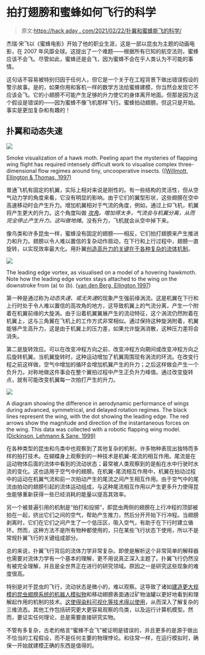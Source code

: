 # 拍打翅膀和蜜蜂如何飞行的科学

> 原文:[https://hack aday . com/2021/02/22/扑翼和蜜蜂能飞的科学/](https://hackaday.com/2021/02/22/flapping-wings-and-the-science-of-how-bees-can-fly/)

杰瑞·宋飞以《蜜蜂电影》开始了他的职业生涯，这是一部以昆虫为主题的动画电影，在 2007 年风靡全球。这提出了一个难题——根据所有已知的航空法则，蜜蜂应该不会飞。尽管如此，蜜蜂还是会飞，因为蜜蜂不会在乎人类认为不可能的事情。

这句话不容易被特别归因于任何人，但它是一个关于在工程背景下做出错误假设的警示故事。是的，如果你用和客机一样的数学方法给蜜蜂建模，你当然会发现它不应该会飞。它的小翅膀不可能产生足够的升力使它的身体离开地面。但那是因为这个假设是错误的——因为蜜蜂不像飞机那样飞行。蜜蜂拍动翅膀。但这只是开始。事实是更加复杂和有趣的！

## 扑翼和动态失速

![](../Images/35e20bc695b90b5d6c81e1e5d6330115.png)

Smoke visualization of a hawk moth. Peeling apart the mysteries of flapping wing flight has required intensely difficult work to visualise complex three-dimensional flow regimes around tiny, uncooperative insects. ([(Willmott, Ellington & Thomas, 1997)](https://www.researchgate.net/figure/The-leading-edge-vortex-increases-in-size-with-forward-speed-For-smoke-at-the-same_fig4_25456631)

普通飞机有固定的机翼，实际上相对来说是刚性的。有一些结构的灵活性，但从空气动力学的角度来看，它没有明显的影响。由于它们的翼型形状，这些翅膀在空中高速移动时会产生升力。增加机翼相对于气流的角度，例如，通过上仰飞机，机翼将产生更大的升力。这个角度叫做 *[攻角](https://en.wikipedia.org/wiki/Angle_of_attack)。*增加得太多，气流会与机翼分离，从而完全停止产生升力。这叫做*地摊*。没有升力，飞机就会从空中掉下来。

像鸟类和许多昆虫一样，蜜蜂没有固定的翅膀——相反，它们拍打翅膀来产生推进力和升力。翅膀以令人难以置信的复杂动作扇动，在下行和上行过程中，翅膀一直旋转，以实现效率最大化。用扑翼[创造高升力的关键在于各种复杂的流体机制](https://jeb.biologists.org/content/jexbio/219/7/920.full.pdf)。

![](../Images/110fb1761fe36140e4a6e8ffa7e6915d.png)

The leading edge vortex, as visualised on a model of a hovering hawkmoth. Note how the leading edge vortex stays attached to the wing on the downstroke from (a) to (b). ([van den Berg, Ellington 1997](https://www.researchgate.net/figure/Flow-visualization-of-the-leading-edge-vortex-during-the-downstroke-Smoke-was-released_fig10_285599012))

第一种是通过称为*动态失速、*或*无失速*的现象产生强前缘涡流。这是机翼在下行和上行时处于令人难以置信的高攻角的地方，这导致机翼上的气流分离，产生一个附着在机翼前缘的大旋涡。由于沿着机翼翼展产生的流动特征，这个涡流仍然附着在机翼上，这与三角翼在飞机上的工作方式非常相似。通过保持这种旋涡附着，机翼能够产生高升力，这是由于机翼上的压力差，如果允许旋涡消散，这种压力差将会消失。

第二是旋转效应。可以在改变冲程方向之前、改变冲程方向期间或改变冲程方向之后旋转机翼。当机翼旋转时，这种运动增加了机翼周围现有涡流的环流。在改变行程之前这样做，空气中增加的循环会增加机翼产生的升力；之后这样做会产生一个负升力。对称地做这件事会在整个翼拍过程中产生正负升力峰值。通过改变旋转点，就有可能改变机翼每一次拍打产生的升力。

![](../Images/f2e722b6126ef6ef8e6865f1dd66fd19.png)

A diagram showing the difference in aerodynamic performance of wings during advanced, symmetrical, and delayed rotation regimes. The black lines represent the wing, with the dot showing the leading edge. The red arrows show the magnitude and direction of the instantaneous forces on the wing. This data was collected with a robotic flapping wing model. [(Dickinson, Lehmann & Sane, 1999)](https://www.researchgate.net/publication/12926194_Wing_Rotation_and_the_Aerodynamic_Basis_of_Insect_Flight)

在各种类型的昆虫和鸟类中也观察到了其他复杂的机制，许多物种表现出独特而多样的拍打技术。在蝴蝶身上观察到的一种技术是机翼-尾流的相互作用。尾流是在运动物体后面的流体中看到的流动状态；最常被人类观察到的是船在水中行驶时水流的变化。这也适用于空气中的翅膀。在机翼-尾流相互作用中，机翼在拍动过程中的运动在机翼气流和前一次拍动产生的尾流之间产生相互作用。由于空气中的尾流由拍动的翅膀引起的流体运动组成，与这种尾流相互作用以产生更多升力使得昆虫能够重新获得一些已经消耗的能量以提高其效率。

另一个被普遍引用的机制是“拍打和投掷”，即昆虫两侧的翅膀在上行冲程的顶部被拍在一起，挤出它们之间的空气，帮助产生推力，然后分开开始下行冲程。当翅膀剥离时，它们在它们之间产生了一个低压区，吸入空气，有助于在下行时建立循环。然而，这种方法不是所有物种都使用的，只在某些飞行状态下使用，所以不是常规扑翼飞行的关键组成部分。

总的来说，扑翼飞行背后的流体力学非常复杂。即使是解析这个非常简单的解释器也需要对流体力学有一个基本的理解，更不用说真正深入主题了。扑翼飞行仍然没有被完全理解，并且是全世界正在进行的研究领域。原因之一是研究这些现象的难度很高。

特别是对于昆虫的飞行，流动状态是微小的，难以观察。这导致了诸如[建造更大规模的昆虫翅膀系统的机器人模拟物](https://www.researchgate.net/publication/12926194_Wing_Rotation_and_the_Aerodynamic_Basis_of_Insect_Flight)和移动翅膀表面通过矿物油罐以更好地看到和理解起作用的机制的技术。[这使得染料可视化等技术得以使用](https://www.youtube.com/watch?v=TmE0qUmnpoU&has_verified=1)，从而深入了解复杂的三维流态。其他工作包括研究更大更容易观察的鸟类，以及运行计算机模型。然而，要证实任何理论，总是需要直接研究实物。

不管有多复杂，古老的格言“蜜蜂不会飞”被证明是错误的，并且更多的是源于做出不恰当的工程假设，而不是任何主要的物理悖论。和往常一样，在运行模拟时，确保一开始就建模正确的东西是值得的。